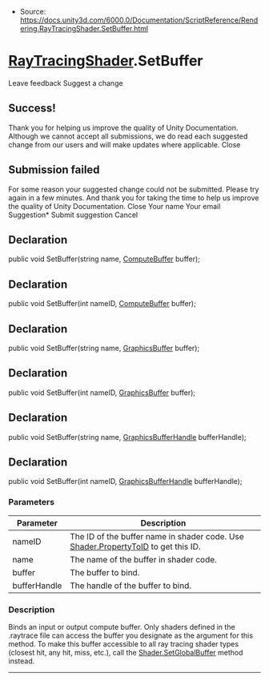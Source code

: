 * Source: https://docs.unity3d.com/6000.0/Documentation/ScriptReference/Rendering.RayTracingShader.SetBuffer.html

#  [RayTracingShader](https://docs.unity3d.com/6000.0/Documentation/ScriptReference/Rendering.RayTracingShader.html).SetBuffer
Leave feedback
Suggest a change
## Success!
Thank you for helping us improve the quality of Unity Documentation. Although we cannot accept all submissions, we do read each suggested change from our users and will make updates where applicable.
Close
## Submission failed
For some reason your suggested change could not be submitted. Please <a>try again</a> in a few minutes. And thank you for taking the time to help us improve the quality of Unity Documentation.
Close
Your name Your email Suggestion* Submit suggestion
Cancel
## Declaration
public void SetBuffer(string name, [ComputeBuffer](https://docs.unity3d.com/6000.0/Documentation/ScriptReference/ComputeBuffer.html) buffer); 
## Declaration
public void SetBuffer(int nameID, [ComputeBuffer](https://docs.unity3d.com/6000.0/Documentation/ScriptReference/ComputeBuffer.html) buffer); 
## Declaration
public void SetBuffer(string name, [GraphicsBuffer](https://docs.unity3d.com/6000.0/Documentation/ScriptReference/GraphicsBuffer.html) buffer); 
## Declaration
public void SetBuffer(int nameID, [GraphicsBuffer](https://docs.unity3d.com/6000.0/Documentation/ScriptReference/GraphicsBuffer.html) buffer); 
## Declaration
public void SetBuffer(string name, [GraphicsBufferHandle](https://docs.unity3d.com/6000.0/Documentation/ScriptReference/GraphicsBufferHandle.html) bufferHandle); 
## Declaration
public void SetBuffer(int nameID, [GraphicsBufferHandle](https://docs.unity3d.com/6000.0/Documentation/ScriptReference/GraphicsBufferHandle.html) bufferHandle); 
### Parameters
Parameter | Description  
---|---  
nameID | The ID of the buffer name in shader code. Use [Shader.PropertyToID](https://docs.unity3d.com/6000.0/Documentation/ScriptReference/Shader.PropertyToID.html) to get this ID.  
name | The name of the buffer in shader code.  
buffer | The buffer to bind.  
bufferHandle | The handle of the buffer to bind.  
### Description
Binds an input or output compute buffer.
Only shaders defined in the .raytrace file can access the buffer you designate as the argument for this method. To make this buffer accessible to all ray tracing shader types (closest hit, any hit, miss, etc.), call the [Shader.SetGlobalBuffer](https://docs.unity3d.com/6000.0/Documentation/ScriptReference/Shader.SetGlobalBuffer.html) method instead.
* * *
